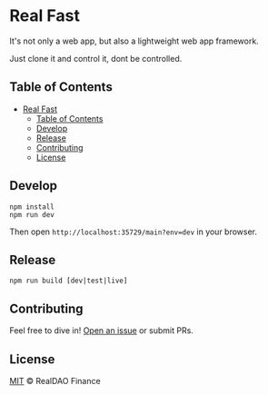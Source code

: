 # Real Fast

It's not only a web app, but also a lightweight web app framework.

Just clone it and control it, dont be controlled.

## Table of Contents

- [Real Fast](#real-fast)
  - [Table of Contents](#table-of-contents)
  - [Develop](#develop)
  - [Release](#release)
  - [Contributing](#contributing)
  - [License](#license)

## Develop

```
npm install
npm run dev
```

Then open `http://localhost:35729/main?env=dev` in your browser.

## Release

```
npm run build [dev|test|live]
```

## Contributing

Feel free to dive in! [Open an issue](https://github.com/realdao-finance/real-fast/issues/new) or submit PRs.

## License

[MIT](./LICENSE) © RealDAO Finance